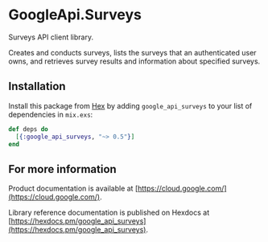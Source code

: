 # GoogleApi.Surveys

Surveys API client library.

Creates and conducts surveys, lists the surveys that an authenticated user owns, and retrieves survey results and information about specified surveys.

## Installation

Install this package from [Hex](https://hex.pm) by adding
`google_api_surveys` to your list of dependencies in `mix.exs`:

```elixir
def deps do
  [{:google_api_surveys, "~> 0.5"}]
end
```

## For more information

Product documentation is available at [https://cloud.google.com/](https://cloud.google.com/).

Library reference documentation is published on Hexdocs at
[https://hexdocs.pm/google_api_surveys](https://hexdocs.pm/google_api_surveys).
